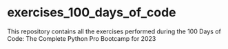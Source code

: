# exercises_100_days_of_code
This repository contains all the exercises performed during the 100 Days of Code: The Complete Python Pro Bootcamp for 2023
